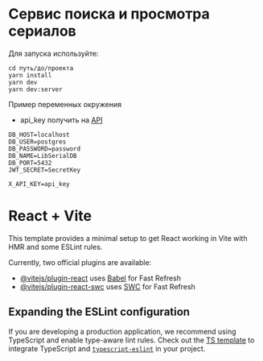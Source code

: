 # Сервис поиска и просмотра сериалов

Для запуска используйте:
```
cd путь/до/проекта
yarn install
yarn dev
yarn dev:server
```

Пример переменных окружения
- api_key получить на [API](https://api.kinopoisk.dev/documentation)
```
DB_HOST=localhost
DB_USER=postgres
DB_PASSWORD=password
DB_NAME=LibSerialDB
DB_PORT=5432
JWT_SECRET=SecretKey

X_API_KEY=api_key
```

# React + Vite

This template provides a minimal setup to get React working in Vite with HMR and some ESLint rules.

Currently, two official plugins are available:

- [@vitejs/plugin-react](https://github.com/vitejs/vite-plugin-react/blob/main/packages/plugin-react/README.md) uses [Babel](https://babeljs.io/) for Fast Refresh
- [@vitejs/plugin-react-swc](https://github.com/vitejs/vite-plugin-react-swc) uses [SWC](https://swc.rs/) for Fast Refresh

## Expanding the ESLint configuration

If you are developing a production application, we recommend using TypeScript and enable type-aware lint rules. Check out the [TS template](https://github.com/vitejs/vite/tree/main/packages/create-vite/template-react-ts) to integrate TypeScript and [`typescript-eslint`](https://typescript-eslint.io) in your project.
